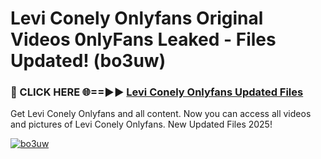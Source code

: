 # Levi Conely Onlyfans Original Videos 0nlyFans Leaked - Files Updated! (bo3uw)

<h3>🔴 CLICK HERE 🌐==►► <a href="https://tinyurl.com/ehrbuxhb" rel="nofollow">Levi Conely Onlyfans Updated Files</a></h3>

Get Levi Conely Onlyfans and all content. Now you can access all videos and pictures of Levi Conely Onlyfans. New Updated Files 2025!

[![bo3uw](https://i.imgur.com/lVYEuWS.gif)](https://tinyurl.com/ehrbuxhb)
